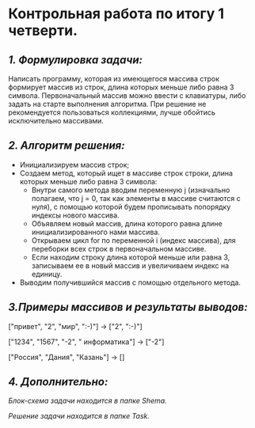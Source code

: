 # **Контрольная работа по итогу 1 четверти.**
## *1. Формулировка задачи:*
Написать программу, которая из имеющегося массива строк формирует массив из строк, длина которых меньше либо равна 3 символа. Первоначальный массив можно ввести с клавиатуры, либо задать на старте выполнения алгоритма. При решение не рекомендуется пользоваться коллекциями, лучше обойтись исключительно массивами.
## *2. Алгоритм решения:*
* Инициализируем массив строк;
* Cоздаем метод, который ищет в массиве строк строки, длина которых меньше либо равна 3 символа:
    - Внутри самого метода вводим переменную j (изначально полагаем, что j = 0, так как элементы в массиве считаются с нуля), с помощью которой будем прописывать попорядку индексы нового массива.
    - Объявляем новый массив, длина которого равна длине инициализированного нами массива.
    - Открываем цикл for по переменной i (индекс массива), для переборки всех строк в первоначальном массиве.
    - Если находим строку длина которой меньше или равна 3, записываем ее в новый массив и увеличиваем индекс на единицу.
* Выводим получившийся массив с помощью отдельного метода.
## *3.Примеры массивов и результаты выводов:*
["привет", "2", "мир", ":-)"] -> ["2", ":-)"]

["1234", "1567", "-2", " информатика"] -> ["-2"]

["Россия", "Дания", "Казань"] -> []
## *4. Дополнительно:*
*Блок-схема задачи находится в папке Shema.*

*Решение задачи находится в папке Task.*


